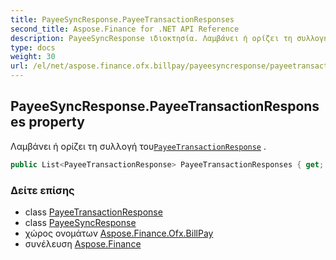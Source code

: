 ```yaml
---
title: PayeeSyncResponse.PayeeTransactionResponses
second_title: Aspose.Finance for .NET API Reference
description: PayeeSyncResponse ιδιοκτησία. Λαμβάνει ή ορίζει τη συλλογή τουPayeeTransactionResponse .
type: docs
weight: 30
url: /el/net/aspose.finance.ofx.billpay/payeesyncresponse/payeetransactionresponses/
---
```

## PayeeSyncResponse.PayeeTransactionResponses property

Λαμβάνει ή ορίζει τη συλλογή του[`PayeeTransactionResponse`](../../payeetransactionresponse/) .

```csharp
public List<PayeeTransactionResponse> PayeeTransactionResponses { get; set; }
```

### Δείτε επίσης

* class [PayeeTransactionResponse](../../payeetransactionresponse/)
* class [PayeeSyncResponse](../)
* χώρος ονομάτων [Aspose.Finance.Ofx.BillPay](../../payeesyncresponse/)
* συνέλευση [Aspose.Finance](../../../)


